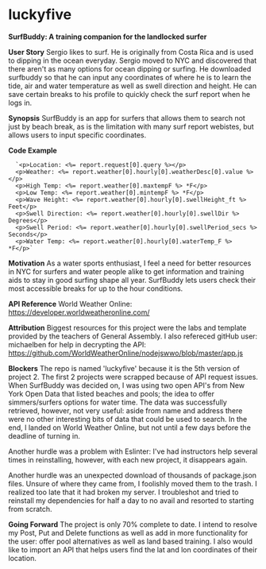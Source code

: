 # luckyfive

**SurfBuddy: A training companion for the landlocked surfer**

**User Story**
Sergio likes to surf. He is originally from Costa Rica and is used to dipping in the ocean everyday. Sergio moved to NYC and discovered that there aren't as many options for ocean dipping or surfing. He downloaded surfbuddy so that he can input any coordinates of where he is to learn the tide, air and water temperature as well as swell direction and height. He can save certain breaks to his profile to quickly check the surf report when he logs in.

**Synopsis**
 SurfBuddy is an app for surfers that allows them to search not just by beach break, as is the limitation with many surf report webistes, but allows users to input specific coordinates. 

**Code Example**

      `<p>Location: <%= report.request[0].query %></p>
      <p>Weather: <%= report.weather[0].hourly[0].weatherDesc[0].value %></p>
      <p>High Temp: <%= report.weather[0].maxtempF %> *F</p>
      <p>Low Temp: <%= report.weather[0].mintempF %> *F</p>
      <p>Wave Height: <%= report.weather[0].hourly[0].swellHeight_ft %> Feet</p>
      <p>Swell Direction: <%= report.weather[0].hourly[0].swellDir %> Degrees</p>
      <p>Swell Period: <%= report.weather[0].hourly[0].swellPeriod_secs %> Seconds</p>
      <p>Water Temp: <%= report.weather[0].hourly[0].waterTemp_F %> *F</p>`

**Motivation**
As a water sports enthusiast, I feel a need for better resources in NYC for surfers and water people alike to get information and training aids to stay in good surfing shape all year. SurfBuddy lets users check their most accessible breaks for up to the hour conditions. 

**API Reference**
World Weather Online: https://developer.worldweatheronline.com/

**Attribution**
Biggest resources for this project were the labs and template provided by the teachers of General Assembly. I also refereced gitHub user: michaelben for help in decrypting the API: https://github.com/WorldWeatherOnline/nodejswwo/blob/master/app.js

**Blockers**
The repo is named 'luckyfive' because it is the 5th version of project 2. The first 2 projects were scrapped because of API request issues. When SurfBuddy was decided on, I was using two open API's from New York Open Data that listed beaches and pools; the idea to offer simmers/surfers options for water time. The data was successfully retrieved, however, not very useful: aside from name and address there were no other interesting bits of data that could be used to search. In the end, I landed on World Weather Online, but not until a few days before the deadline of turning in. 

Another hurdle was a problem with Eslinter: I've had instructors help several times in reinstalling, however, with each new project, it disappears again.

Another hurdle was an unexpected download of thousands of package.json files. Unsure of where they came from, I foolishly moved them to the trash. I realized too late that it had broken my server. I troubleshot and tried to reinstall my dependencies for half a day to no avail and resorted to starting from scratch.

**Going Forward**
The project is only 70% complete to date. I intend to resolve my Post, Put and Delete functions as well as add in more functionality for the user: offer pool alternatives as well as land based training. I also would like to import an API that helps users find the lat and lon coordinates of their location.






